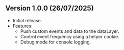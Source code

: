 ## Version 1.0.0 (26/07/2025)

* Initial release.
* Features:
    * Push custom events and data to the dataLayer.
    * Control event frequency using a helper cookie.
    * Debug mode for console logging.
